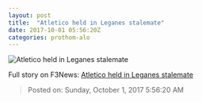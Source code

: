 ```yaml
---
layout: post
title:  "Atletico held in Leganes stalemate"
date: 2017-10-01 05:56:20Z
categories: prothom-alo
---
```


![Atletico held in Leganes stalemate](http://en.prothom-alo.com/contents/cache/images/1200x630x1/uploads/media/2017/10/01/793a0f8a54da36fae25be465b2783627-Atletico.jpg?jadewits_media_id=150641)




Full story on F3News: [Atletico held in Leganes stalemate](http://www.f3nws.com/n/JMgMR)

> Posted on: Sunday, October 1, 2017 5:56:20 AM
